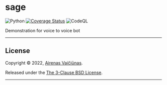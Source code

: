 # sage

![Python](https://github.com/airenas/sage/workflows/Python/badge.svg) [![Coverage Status](https://coveralls.io/repos/github/airenas/sage/badge.svg?branch=main)](https://coveralls.io/github/airenas/sage?branch=main) ![CodeQL](https://github.com/airenas/sage/workflows/CodeQL/badge.svg)


Demonstration for voice to voice bot

---

## License

Copyright © 2022, [Airenas Vaičiūnas](https://github.com/airenas).

Released under the [The 3-Clause BSD License](LICENSE).

---
